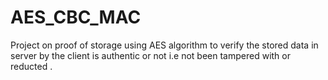 # AES_CBC_MAC
Project on proof of storage using AES algorithm to verify the stored data in server by the client  is authentic or not i.e not been tampered with or reducted .
